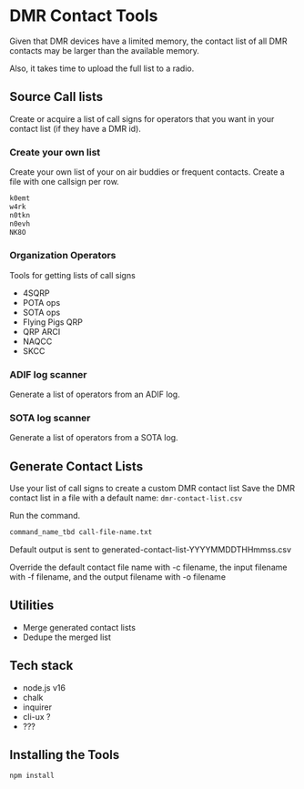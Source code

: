 # DMR Contact Tools

Given that DMR devices have a limited memory, the contact list of all DMR contacts may be larger than the available memory.

Also, it takes time to upload the full list to a radio.

## Source Call lists

Create or acquire a list of call signs for operators that you want in your contact list (if they have a DMR id).

### Create your own list

Create your own list of your on air buddies or frequent contacts.  Create a file with one callsign per row.

```txt
k0emt
w4rk
n0tkn
n0evh
NK8O
```

### Organization Operators

Tools for getting lists of call signs

- 4SQRP
- POTA ops
- SOTA ops
- Flying Pigs QRP
- QRP ARCI
- NAQCC
- SKCC

### ADIF log scanner

Generate a list of operators from an ADIF log.

### SOTA log scanner

Generate a list of operators from a SOTA log.

## Generate Contact Lists

Use your list of call signs to create a custom DMR contact list
Save the DMR contact list in a file with a default name: `dmr-contact-list.csv`

Run the command.

```sh
command_name_tbd call-file-name.txt
```

Default output is sent to generated-contact-list-YYYYMMDDTHHmmss.csv

Override the default contact file name with -c filename, the input filename with -f filename, and the output filename with -o filename

## Utilities

- Merge generated contact lists
- Dedupe the merged list

## Tech stack

- node.js v16
- chalk
- inquirer
- cli-ux ?
- ???

## Installing the Tools

```sh
npm install
```

